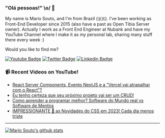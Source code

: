 ### "Olá pessoas!" \o/ 👋

My name is Mario Souto, and I'm from Brazil (🇧🇷). I've been working as Front-End Developer since 2015 (also have a past as Open Tibia Server owner). Actually I work as a Front End Engineer at Nubank and have my YouTube Channel where I make it as my personal lab, sharing many stuff there every week :)

Would you like to find me?

[![Youtube Badge](https://img.shields.io/badge/-Youtube-FF0000?style=flat-square&labelColor=FF0000&logo=youtube&logoColor=white&link=https://youtube.com/c/DevSoutinho)](https://youtube.com/c/DevSoutinho)
[![Twitter Badge](https://img.shields.io/badge/-Twitter-1ca0f1?style=flat-square&labelColor=1ca0f1&logo=twitter&logoColor=white&link=https://twitter.com/omariosouto)](https://twitter.com/omariosouto)
[![Linkedin Badge](https://img.shields.io/badge/-LinkedIn-blue?style=flat-square&logo=Linkedin&logoColor=white&link=https://www.linkedin.com/in/omariosouto)](https://www.linkedin.com/in/omariosouto)

### 📹 Recent Videos on YouTube!

<!-- YOUTUBE:START -->
- [React Server Components, Evento NextJS e a &quot;Vercel vai atrapalhar com o React&quot;?](https://www.youtube.com/watch?v=6Lij2NCBFg0)
- [Eu tenho certeza que seu próximo projeto vai ser um CRUD!](https://www.youtube.com/watch?v=DTKrEz6j38o)
- [Como aprender a programar melhor? Software do Mundo real vs Software de Mentira](https://www.youtube.com/watch?v=O_1FKhcBHgA)
- [IMPRESSIONANTE 🤯 as Novidades do CSS em 2023! Cada dia menos triste](https://www.youtube.com/watch?v=knmw1TeInGQ)
<!-- YOUTUBE:END -->

____


[![Mario Souto's github stats](https://github-readme-stats.vercel.app/api?username=omariosouto&theme=dark&show_icons=true&count_private=true)](https://github.com/omariosouto)

